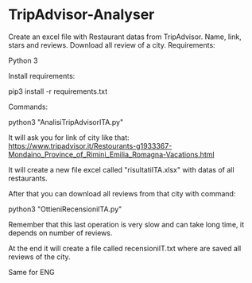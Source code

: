 # TripAdvisor-Analyser
Create an excel file with Restaurant datas from TripAdvisor. Name, link, stars and reviews. Download all review of a city.
Requirements:

Python 3

Install requirements:

pip3 install -r requirements.txt

Commands:

python3 "AnalisiTripAdvisorITA.py"  

It will ask you for link of city like that:
https://www.tripadvisor.it/Restourants-g1933367-Mondaino_Province_of_Rimini_Emilia_Romagna-Vacations.html

It will create a new file excel called "risultatiITA.xlsx" with datas of all restaurants.

After that you can download all reviews from that city with command:

python3 "OttieniRecensioniITA.py"

Remember that this last operation is very slow and can take long time, it depends on number of reviews.

At the end it will create a file called recensioniIT.txt where are saved all reviews of the city.

Same for ENG